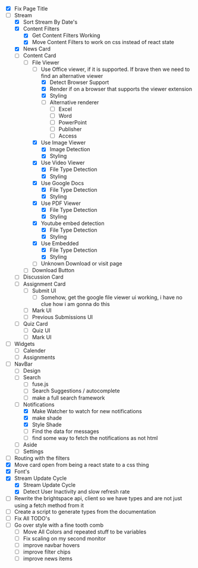 - [x] Fix Page Title
- [ ] Stream
  - [x] Sort Stream By Date's
  - [x] Content Filters
    - [x] Get Content Filters Working
    - [x] Move Content Filters to work on css instead of react state
  - [x] News Card
  - [ ] Content Card
    - [ ] File Viewer
      - [ ] Use Office viewer, if it is supported. If brave then we need to find an alternative viewer
        - [x] Detect Browser Support
        - [x] Render if on a browser that supports the viewer extension
        - [x] Styling
        - [ ] Alternative renderer
          - [ ] Excel
          - [ ] Word
          - [ ] PowerPoint
          - [ ] Publisher
          - [ ] Access
      - [x] Use Image Viewer
        - [x] Image Detection
        - [x] Styling
      - [x] Use Video Viewer
        - [x] File Type Detection
        - [x] Styling
      - [x] Use Google Docs
        - [x] File Type Detection
        - [x] Styling
      - [x] Use PDF Viewer
        - [x] File Type Detection
        - [x] Styling
      - [x] Youtube embed detection
        - [x] File Type Detection
        - [x] Styling
      - [x] Use Embedded
        - [x] File Type Detection
        - [x] Styling
      - [ ] Unknown Download or visit page
    - [ ] Download Button
  - [ ] Discussion Card
  - [ ] Assignment Card
    - [ ] Submit UI
      - [ ] Somehow, get the google file viewer ui working, i have no clue how i am gonna do this
    - [ ] Mark UI
    - [ ] Previous Submissions UI
  - [ ] Quiz Card
    - [ ] Quiz UI
    - [ ] Mark UI
- [ ] Widgets
  - [ ] Calender
  - [ ] Assignments
- [ ] NavBar
  - [ ] Design
  - [ ] Search
    - [ ] fuse.js
    - [ ] Search Suggestions / autocomplete
    - [ ] make a full search framework
  - [ ] Notifications
    - [x] Make Watcher to watch for new notifications
    - [x] make shade
    - [x] Style Shade
    - [ ] Find the data for messages
    - [ ] find some way to fetch the notifications as not html
  - [ ] Aside
  - [ ] Settings
- [ ] Routing with the filters
- [x] Move card open from being a react state to a css thing
- [x] Font's
- [x] Stream Update Cycle
  - [x] Stream Update Cycle
  - [x] Detect User Inactivity and slow refresh rate
- [ ] Rewrite the brightspace api, client so we have types and are not just using a fetch method from it
- [ ] Create a script to generate types from the documentation
- [ ] Fix All TODO's
- [ ] Go over style with a fine tooth comb
  - [ ] Move All Colors and repeated stuff to be variables
  - [ ] Fix scaling on my second monitor
  - [ ] improve navbar hovers
  - [ ] improve filter chips
  - [ ] improve news items
